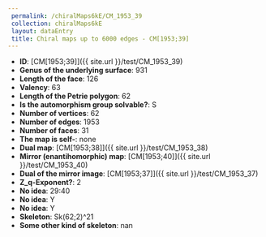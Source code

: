 ```yaml
--- 
 permalink: /chiralMaps6kE/CM_1953_39 
 collection: chiralMaps6kE
 layout: dataEntry
 title: Chiral maps up to 6000 edges - CM[1953;39]
---
```


- **ID**: [CM[1953;39]]({{ site.url }}/test/CM_1953_39)
- **Genus of the underlying surface**: 931
- **Length of the face**: 126
- **Valency**: 63
- **Length of the Petrie polygon**: 62
- **Is the automorphism group solvable?**: S
- **Number of vertices**: 62
- **Number of edges**: 1953
- **Number of faces**: 31
- **The map is self-**: none
- **Dual map**: [CM[1953;38]]({{ site.url }}/test/CM_1953_38)
- **Mirror (enantihomorphic) map**: [CM[1953;40]]({{ site.url }}/test/CM_1953_40)
- **Dual of the mirror image**: [CM[1953;37]]({{ site.url }}/test/CM_1953_37)
- **Z_q-Exponent?**: 2
- **No idea**:  29:40
- **No idea**: Y
- **No idea**: Y
- **Skeleton**: Sk(62;2)^21
- **Some other kind of skeleton**: nan
